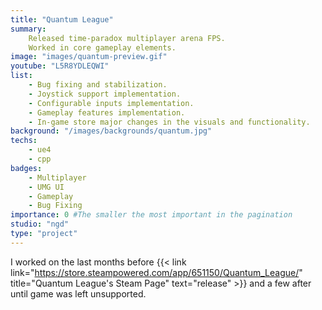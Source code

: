```yaml
---
title: "Quantum League"
summary: 
    Released time-paradox multiplayer arena FPS.  
    Worked in core gameplay elements.
image: "images/quantum-preview.gif"
youtube: "L5R8YDLEQWI"
list:
    - Bug fixing and stabilization.
    - Joystick support implementation.
    - Configurable inputs implementation.
    - Gameplay features implementation.
    - In-game store major changes in the visuals and functionality.
background: "/images/backgrounds/quantum.jpg"
techs:
    - ue4
    - cpp
badges:
    - Multiplayer
    - UMG UI
    - Gameplay
    - Bug Fixing
importance: 0 #The smaller the most important in the pagination
studio: "ngd"
type: "project"
---
```


I worked on the last months before {{< link link="https://store.steampowered.com/app/651150/Quantum_League/" title="Quantum League's Steam Page" text="release" >}} and a few after until game was left unsupported.